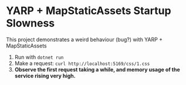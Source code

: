 ﻿# YARP + MapStaticAssets Startup Slowness

This project demonstrates a weird behaviour (bug?) with YARP + MapStaticAssets

1. Run with `dotnet run`
2. Make a request: `curl http://localhost:5169/css/1.css`
3. **Observe the first request taking a while, and memory usage of the service rising very high.**
